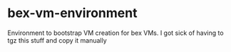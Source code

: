 # bex-vm-environment

Environment to bootstrap VM creation for bex VMs.  I got sick of having to tgz this stuff and copy it manually
